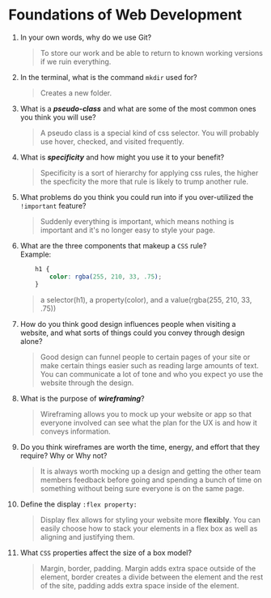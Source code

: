 # Foundations of Web Development
01. In your own words, why do we use Git?
    > To store our work and be able to return to known working versions if we ruin everything.

02. In the terminal, what is the command `mkdir` used for?
    > Creates a new folder.

03. What is a ***pseudo-class*** and what are some of the most common ones you think you will use?
    > A pseudo class is a special kind of css selector. You will probably use hover, checked, and visited frequently.

04. What is ***specificity*** and how might you use it to your benefit?
    > Specificity is a sort of hierarchy for applying css rules, the higher the specficity the more that rule is likely to trump another rule.

05. What problems do you think you could run into if you over-utilized the `!important` feature?
    > Suddenly everything is important, which means nothing is important and it's no longer easy to style your page.

06. What are the three components that makeup a `CSS` rule? <br> Example:

    ```css
        h1 {
            color: rgba(255, 210, 33, .75);
        }
    ```

    > a selector(h1), a property(color), and a value(rgba(255, 210, 33, .75))

07. How do you think good design influences people when visiting a website, and what sorts of things could you convey through design alone?
    > Good design can funnel people to certain pages of your site or make certain things easier such as reading large amounts of text. You can communicate a lot of tone and who you expect yo use the website through the design.

08. What is the purpose of ***wireframing***?
    > Wireframing allows you to mock up your website or app so that everyone involved can see what the plan for the UX is and how it conveys information.

09. Do you think wireframes are worth the time, energy, and effort that they require? Why or Why not?
    > It is always worth mocking up a design and getting the other team members feedback before going and spending a bunch of time on something without being sure everyone is on the same page.

10. Define the display `:flex property:`
    > Display flex allows for styling your website more **flexibly**. You can easily choose how to stack your elements in a flex box as well as aligning and justifying them.

11. What `CSS` properties affect the size of a box model?
    > Margin, border, padding. Margin adds extra space outside of the element, border creates a divide between the element and the rest of the site, padding adds extra space inside of the element.
